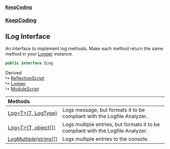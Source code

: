 #### [KeepCoding](index.md 'index')
### [KeepCoding](KeepCoding.md 'KeepCoding')
## ILog Interface
An interface to implement log methods. Make each method return the same method in your [Logger](Logger.md 'KeepCoding.Logger') instance.    
```csharp
public interface ILog
```

Derived  
&#8627; [ReflectionScript](ReflectionScript.md 'KeepCoding.Internal.ReflectionScript')  
&#8627; [Logger](Logger.md 'KeepCoding.Logger')  
&#8627; [ModuleScript](ModuleScript.md 'KeepCoding.ModuleScript')  

| Methods | |
| :--- | :--- |
| [Log&lt;T&gt;(T, LogType)](ILog_Log_D5O48+PY35ntCSBU53qA2w.md 'KeepCoding.ILog.Log&lt;T&gt;(T, LogType)') | Logs message, but formats it to be compliant with the Logfile Analyzer.<br/> |
| [Log&lt;T&gt;(T, object[])](ILog_Log_HWlPrcOi+ru2nlGrnQnZCg.md 'KeepCoding.ILog.Log&lt;T&gt;(T, object[])') | Logs multiple entries, but formats it to be compliant with the Logfile Analyzer.<br/> |
| [LogMultiple(string[])](ILog_LogMultiple_8hEw_NM7KbVYXvf+JfGQBw.md 'KeepCoding.ILog.LogMultiple(string[])') | Logs multiple entries to the console.<br/> |
